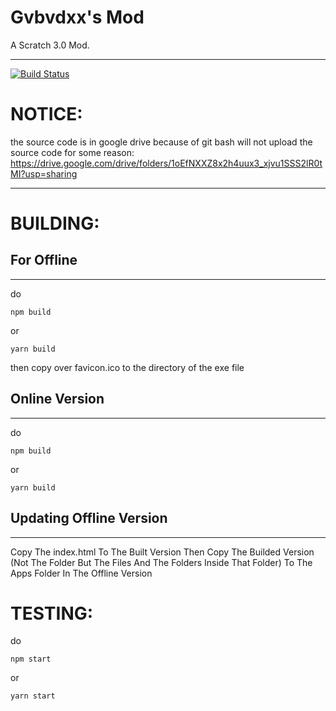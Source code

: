 # Gvbvdxx's Mod

A Scratch 3.0 Mod.

----

[![Build Status](https://github.com/jasonglenevans/GvbvdxxsModSource/)](https://github.com/jasonglenevans/GvbvdxxsModSource/)

# NOTICE:
the source code is in google drive because of git bash will not upload the source code for some reason: https://drive.google.com/drive/folders/1oEfNXXZ8x2h4uux3_xjvu1SSS2lR0tMI?usp=sharing


----


# BUILDING:

## For Offline

----

do
```
npm build
```
or
```
yarn build
```

then copy over favicon.ico to the directory of the exe file

## Online Version

----

do
```
npm build
```
or
```
yarn build
```

## Updating Offline Version

----
Copy The index.html To The Built Version Then Copy The Builded Version (Not The Folder But The Files And The Folders Inside That Folder) To The Apps Folder
In The Offline Version

# TESTING:
do
```
npm start
```
or
```
yarn start
```
